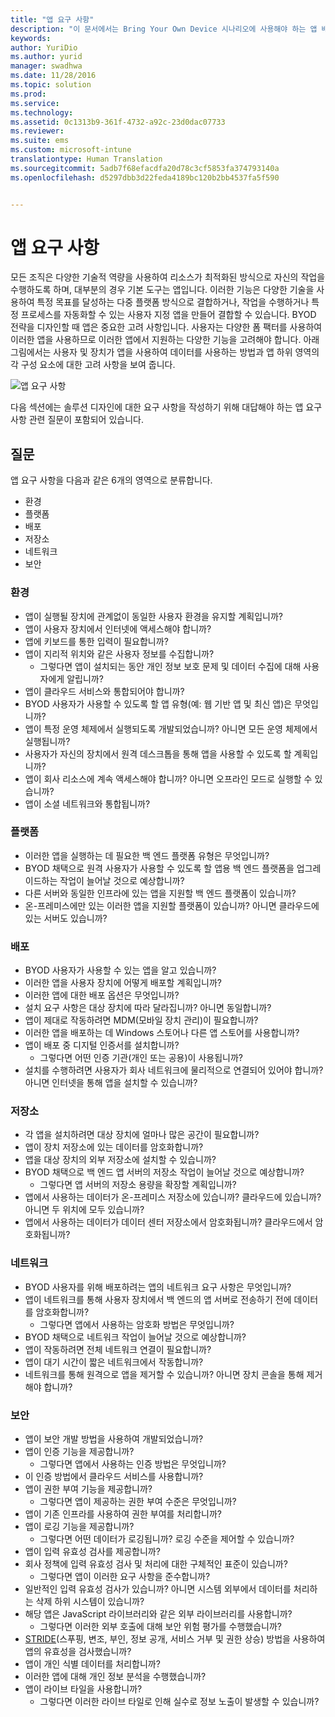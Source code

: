 ```yaml
---
title: "앱 요구 사항"
description: "이 문서에서는 Bring Your Own Device 시나리오에 사용해야 하는 앱 배포에 대한 다양한 일반적인 요구 사항을 제공합니다."
keywords: 
author: YuriDio
ms.author: yurid
manager: swadhwa
ms.date: 11/28/2016
ms.topic: solution
ms.prod: 
ms.service: 
ms.technology: 
ms.assetid: 0c1313b9-361f-4732-a92c-23d0dac07733
ms.reviewer: 
ms.suite: ems
ms.custom: microsoft-intune
translationtype: Human Translation
ms.sourcegitcommit: 5adb7f68efacdfa20d78c3cf5853fa374793140a
ms.openlocfilehash: d5297dbb3d22feda4189bc120b2bb4537fa5f590


---
```


# <a name="app-requirements"></a>앱 요구 사항

모든 조직은 다양한 기술적 역량을 사용하여 리소스가 최적화된 방식으로 자신의 작업을 수행하도록 하며, 대부분의 경우 기본 도구는 앱입니다. 이러한 기능은 다양한 기술을 사용하여 특정 목표를 달성하는 다중 플랫폼 방식으로 결합하거나, 작업을 수행하거나 특정 프로세스를 자동화할 수 있는 사용자 지정 앱을 만들어 결합할 수 있습니다. BYOD 전략을 디자인할 때 앱은 중요한 고려 사항입니다. 사용자는 다양한 폼 팩터를 사용하여 이러한 앱을 사용하므로 이러한 앱에서 지원하는 다양한 기능을 고려해야 합니다. 아래 그림에서는 사용자 및 장치가 앱을 사용하여 데이터를 사용하는 방법과 앱 하위 영역의 각 구성 요소에 대한 고려 사항을 보여 줍니다.

![앱 요구 사항](./media/BYOD_Figure5.png)

다음 섹션에는 솔루션 디자인에 대한 요구 사항을 작성하기 위해 대답해야 하는 앱 요구 사항 관련 질문이 포함되어 있습니다.

## <a name="questions-to-ask"></a>질문

앱 요구 사항을 다음과 같은 6개의 영역으로 분류합니다.

- 환경
- 플랫폼
- 배포
- 저장소
- 네트워크
- 보안


### <a name="experience"></a>환경

- 앱이 실행될 장치에 관계없이 동일한 사용자 환경을 유지할 계획입니까?
- 앱이 사용자 장치에서 인터넷에 액세스해야 합니까?
- 앱에 키보드를 통한 입력이 필요합니까?
- 앱이 지리적 위치와 같은 사용자 정보를 수집합니까?
    - 그렇다면 앱이 설치되는 동안 개인 정보 보호 문제 및 데이터 수집에 대해 사용자에게 알립니까?
- 앱이 클라우드 서비스와 통합되어야 합니까?
- BYOD 사용자가 사용할 수 있도록 할 앱 유형(예: 웹 기반 앱 및 최신 앱)은 무엇입니까?
- 앱이 특정 운영 체제에서 실행되도록 개발되었습니까? 아니면 모든 운영 체제에서 실행됩니까?
- 사용자가 자신의 장치에서 원격 데스크톱을 통해 앱을 사용할 수 있도록 할 계획입니까?
- 앱이 회사 리소스에 계속 액세스해야 합니까? 아니면 오프라인 모드로 실행할 수 있습니까?
- 앱이 소셜 네트워크와 통합됩니까?


### <a name="platform"></a>플랫폼

- 이러한 앱을 실행하는 데 필요한 백 엔드 플랫폼 유형은 무엇입니까?
- BYOD 채택으로 원격 사용자가 사용할 수 있도록 할 앱용 백 엔드 플랫폼을 업그레이드하는 작업이 늘어날 것으로 예상합니까?
- 다른 서버와 동일한 인프라에 있는 앱을 지원할 백 엔드 플랫폼이 있습니까?
- 온-프레미스에만 있는 이러한 앱을 지원할 플랫폼이 있습니까? 아니면 클라우드에 있는 서버도 있습니까?


### <a name="deployment"></a>배포

- BYOD 사용자가 사용할 수 있는 앱을 알고 있습니까?
- 이러한 앱을 사용자 장치에 어떻게 배포할 계획입니까?
- 이러한 앱에 대한 배포 옵션은 무엇입니까?
- 설치 요구 사항은 대상 장치에 따라 달라집니까? 아니면 동일합니까?
- 앱이 제대로 작동하려면 MDM(모바일 장치 관리)이 필요합니까?
- 이러한 앱을 배포하는 데 Windows 스토어나 다른 앱 스토어를 사용합니까?
- 앱이 배포 중 디지털 인증서를 설치합니까?
    - 그렇다면 어떤 인증 기관(개인 또는 공용)이 사용됩니까?
- 설치를 수행하려면 사용자가 회사 네트워크에 물리적으로 연결되어 있어야 합니까? 아니면 인터넷을 통해 앱을 설치할 수 있습니까?

### <a name="storage"></a>저장소

- 각 앱을 설치하려면 대상 장치에 얼마나 많은 공간이 필요합니까?
- 앱이 장치 저장소에 있는 데이터를 암호화합니까?
- 앱을 대상 장치의 외부 저장소에 설치할 수 있습니까?
- BYOD 채택으로 백 엔드 앱 서버의 저장소 작업이 늘어날 것으로 예상합니까?
    - 그렇다면 앱 서버의 저장소 용량을 확장할 계획입니까?
- 앱에서 사용하는 데이터가 온-프레미스 저장소에 있습니까? 클라우드에 있습니까? 아니면 두 위치에 모두 있습니까?
- 앱에서 사용하는 데이터가 데이터 센터 저장소에서 암호화됩니까? 클라우드에서 암호화됩니까?

### <a name="network"></a>네트워크

- BYOD 사용자를 위해 배포하려는 앱의 네트워크 요구 사항은 무엇입니까?
- 앱이 네트워크를 통해 사용자 장치에서 백 엔드의 앱 서버로 전송하기 전에 데이터를 암호화합니까?
    - 그렇다면 앱에서 사용하는 암호화 방법은 무엇입니까?
- BYOD 채택으로 네트워크 작업이 늘어날 것으로 예상합니까?
- 앱이 작동하려면 전체 네트워크 연결이 필요합니까?
- 앱이 대기 시간이 짧은 네트워크에서 작동합니까?
- 네트워크를 통해 원격으로 앱을 제거할 수 있습니까? 아니면 장치 콘솔을 통해 제거해야 합니까?

### <a name="security"></a>보안

- 앱이 보안 개발 방법을 사용하여 개발되었습니까?
- 앱이 인증 기능을 제공합니까?
    - 그렇다면 앱에서 사용하는 인증 방법은 무엇입니까?
- 이 인증 방법에서 클라우드 서비스를 사용합니까?
- 앱이 권한 부여 기능을 제공합니까?
    - 그렇다면 앱이 제공하는 권한 부여 수준은 무엇입니까?
- 앱이 기존 인프라를 사용하여 권한 부여를 처리합니까?
- 앱이 로깅 기능을 제공합니까?
    - 그렇다면 어떤 데이터가 로깅됩니까? 로깅 수준을 제어할 수 있습니까?
- 앱이 입력 유효성 검사를 제공합니까?
- 회사 정책에 입력 유효성 검사 및 처리에 대한 구체적인 표준이 있습니까?
    - 그렇다면 앱이 이러한 요구 사항을 준수합니까?
- 일반적인 입력 유효성 검사가 있습니까? 아니면 시스템 외부에서 데이터를 처리하는 삭제 하위 시스템이 있습니까?
- 해당 앱은 JavaScript 라이브러리와 같은 외부 라이브러리를 사용합니까?
    - 그렇다면 이러한 외부 호출에 대해 보안 위험 평가를 수행했습니까?
- [STRIDE](https://msdn.microsoft.com/library/ee823878.aspx)(스푸핑, 변조, 부인, 정보 공개, 서비스 거부 및 권한 상승) 방법을 사용하여 앱의 유효성을 검사했습니까?
- 앱이 개인 식별 데이터를 처리합니까?
- 이러한 앱에 대해 개인 정보 분석을 수행했습니까?
- 앱이 라이브 타일을 사용합니까?
    - 그렇다면 이러한 라이브 타일로 인해 실수로 정보 노출이 발생할 수 있습니까?




<!--HONumber=Nov16_HO4-->


